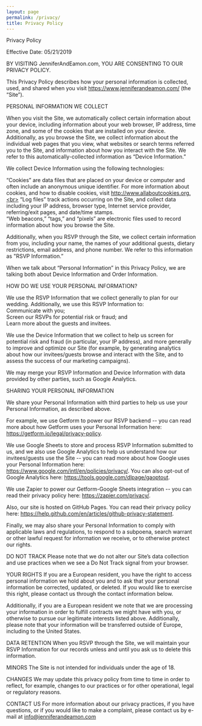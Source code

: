 ```yaml
---
layout: page
permalink: /privacy/
title: Privacy Policy
---
```


Privacy Policy

Effective Date: 05/21/2019

BY VISITING JenniferAndEamon.com, YOU ARE CONSENTING TO OUR PRIVACY POLICY.

This Privacy Policy describes how your personal information is collected, used, and shared when you visit https://www.jenniferandeamon.com/ (the “Site”).

PERSONAL INFORMATION WE COLLECT

When you visit the Site, we automatically collect certain information about your device, including information about your web browser, IP address, time zone, and some of the cookies that are installed on your device. Additionally, as you browse the Site, we collect information about the individual web pages that you view, what websites or search terms referred you to the Site, and information about how you interact with the Site. We refer to this automatically-collected information as “Device Information.”

We collect Device Information using the following technologies:

  “Cookies” are data files that are placed on your device or computer and often include an anonymous unique identifier. For more information about cookies, and how to disable cookies, visit http://www.allaboutcookies.org.<br>
  “Log files” track actions occurring on the Site, and collect data including your IP address, browser type, Internet service provider, referring/exit pages, and date/time stamps.<br>
  “Web beacons,” “tags,” and “pixels” are electronic files used to record information about how you browse the Site.

Additionally, when you RSVP through the Site, we collect certain information from you, including your name, the names of your additional guests, dietary restrictions, email address, and phone number.  We refer to this information as "RSVP Information.”

When we talk about “Personal Information” in this Privacy Policy, we are talking both about Device Information and Order Information.

HOW DO WE USE YOUR PERSONAL INFORMATION?

We use the RSVP Information that we collect generally to plan for our wedding.  Additionally, we use this RSVP Information to:<br>
Communicate with you;<br>
Screen our RSVPs for potential risk or fraud; and<br>
Learn more about the guests and invitees.

We use the Device Information that we collect to help us screen for potential risk and fraud (in particular, your IP address), and more generally to improve and optimize our Site (for example, by generating analytics about how our invitees/guests browse and interact with the Site, and to assess the success of our marketing campaigns).

We may merge your RSVP Information and Device Information with data provided by other parties, such as Google Analytics.

SHARING YOUR PERSONAL INFORMATION

We share your Personal Information with third parties to help us use your Personal Information, as described above.

For example, we use Getform to power our RSVP backend -- you can read more about how Getform uses your Personal Information here: https://getform.io/legal/privacy-policy.

We use Google Sheets to store and process RSVP Information submitted to us, and we also use Google Analytics to help us understand how our invitees/guests use the Site -- you can read more about how Google uses your Personal Information here:  https://www.google.com/intl/en/policies/privacy/.  You can also opt-out of Google Analytics here:  https://tools.google.com/dlpage/gaoptout.

We use Zapier to power our Getform-Google Sheets integration --  you can read their privacy policy here: https://zapier.com/privacy/.

Also, our site is hosted on GitHub Pages. You can read their privacy policy here: https://help.github.com/en/articles/github-privacy-statement.

Finally, we may also share your Personal Information to comply with applicable laws and regulations, to respond to a subpoena, search warrant or other lawful request for information we receive, or to otherwise protect our rights.

DO NOT TRACK
Please note that we do not alter our Site’s data collection and use practices when we see a Do Not Track signal from your browser.

YOUR RIGHTS
If you are a European resident, you have the right to access personal information we hold about you and to ask that your personal information be corrected, updated, or deleted. If you would like to exercise this right, please contact us through the contact information below.

Additionally, if you are a European resident we note that we are processing your information in order to fulfill contracts we might have with you, or otherwise to pursue our legitimate interests listed above.  Additionally, please note that your information will be transferred outside of Europe, including to the United States.

DATA RETENTION
When you RSVP through the Site, we will maintain your RSVP Information for our records unless and until you ask us to delete this information.

MINORS
The Site is not intended for individuals under the age of 18.

CHANGES
We may update this privacy policy from time to time in order to reflect, for example, changes to our practices or for other operational, legal or regulatory reasons.

CONTACT US
For more information about our privacy practices, if you have questions, or if you would like to make a complaint, please contact us by e-mail at info@jenniferandeamon.com